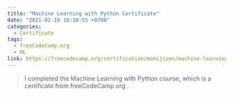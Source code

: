 ```yaml
---
title: "Machine Learning with Python Certificate"
date: "2021-02-19 16:10:55 +0700"
categories:
  - Certificate
tags:
  - freeCodeCamp.org
  - ML
link: https://freecodecamp.org/certification/momijizen/machine-learning-with-python-v7
---
```


>I completed the Machine Learning with Python course, which is a certificate from freeCodeCamp.org
.
